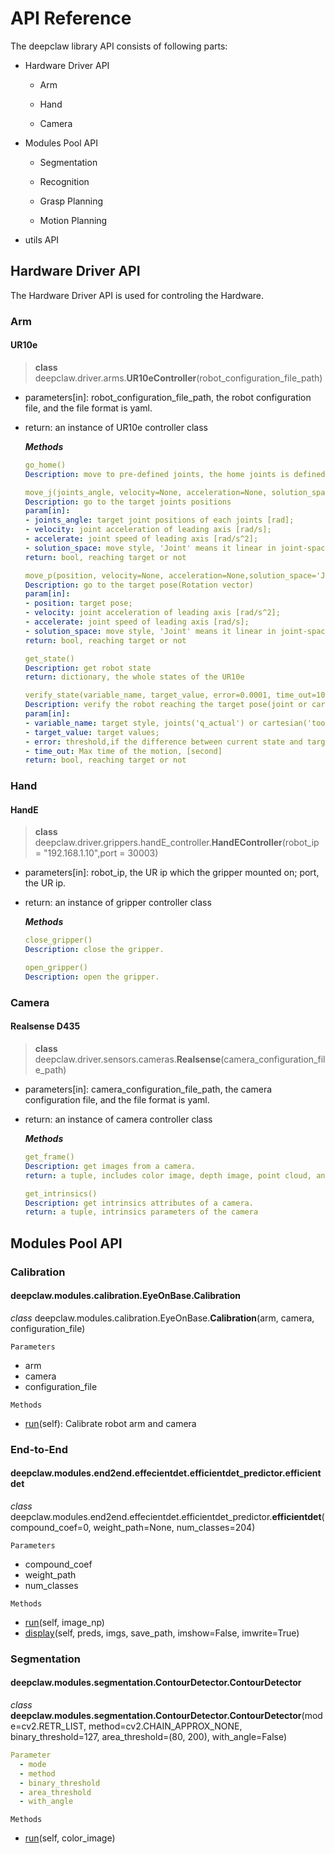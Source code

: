 # API Reference

The deepclaw library API consists of following parts:

- Hardware Driver API
    - Arm

    - Hand

    - Camera

- Modules Pool API
    - Segmentation

    - Recognition

    - Grasp Planning

    - Motion Planning

- utils API

## Hardware Driver API

The Hardware Driver API is used for controling the Hardware.

### Arm

#### UR10e

> **class**  deepclaw.driver.arms.**UR10eController**(robot_configuration_file_path)

- parameters[in]: robot_configuration_file_path, the robot configuration file, and the file format is yaml.

- return: an instance of UR10e controller class

  _**Methods**_

  ```yaml
  go_home()     
  Description: move to pre-defined joints, the home joints is defined in robot configuration file.
  ```

  ```yaml
  move_j(joints_angle, velocity=None, acceleration=None, solution_space='Joint')   
  Description: go to the target joints positions    
  param[in]:
  - joints_angle: target joint positions of each joints [rad];    
  - velocity: joint acceleration of leading axis [rad/s];   
  - accelerate: joint speed of leading axis [rad/s^2];   
  - solution_space: move style, 'Joint' means it linear in joint-space(inverse kinematics is used to calculate the corresponding joints), and 'Space' means linear in tool-space   
  return: bool, reaching target or not
  ```

  ```yaml
  move_p(position, velocity=None, acceleration=None,solution_space='Joint')   
  Description: go to the target pose(Rotation vector)    
  param[in]:
  - position: target pose;    
  - velocity: joint acceleration of leading axis [rad/s^2];   
  - accelerate: joint speed of leading axis [rad/s];   
  - solution_space: move style, 'Joint' means it linear in joint-space,and 'Space' means linear in tool-space(forward kinematics is used to calculate the corresponding pose)    
  return: bool, reaching target or not
  ```

  ```yaml
  get_state()   
  Description: get robot state    
  return: dictionary, the whole states of the UR10e
  ```

  ```yaml
  verify_state(variable_name, target_value, error=0.0001, time_out=10)   
  Description: verify the robot reaching the target pose(joint or cartesian) or not    
  param[in]:
  - variable_name: target style, joints('q_actual') or cartesian('tool_vector_actual');    
  - target_value: target values;   
  - error: threshold,if the difference between current state and target state is small than threshold, we say the robot reached the target;   
  - time_out: Max time of the motion, [second]    
  return: bool, reaching target or not
  ```

### Hand
#### HandE
> **class**  deepclaw.driver.grippers.handE_controller.**HandEController**(robot_ip = "192.168.1.10",port = 30003)

- parameters[in]: robot_ip, the UR ip which the gripper mounted on; port, the UR ip.

- return: an instance of gripper controller class

  _**Methods**_

  ```yaml
  close_gripper()     
  Description: close the gripper.
  ```

  ```yaml
  open_gripper()     
  Description: open the gripper.
  ```

### Camera
#### Realsense D435
> **class**  deepclaw.driver.sensors.cameras.**Realsense**(camera_configuration_file_path)

- parameters[in]: camera_configuration_file_path, the camera configuration file, and the file format is yaml.

- return: an instance of camera controller class

  _**Methods**_

  ```yaml
  get_frame()     
  Description: get images from a camera.
  return: a tuple, includes color image, depth image, point cloud, and infrared images.
  ```

  ```yaml
  get_intrinsics()     
  Description: get intrinsics attributes of a camera.
  return: a tuple, intrinsics parameters of the camera
  ```


## Modules Pool API

### Calibration

#### deepclaw.modules.calibration.EyeOnBase.Calibration

*class* deepclaw.modules.calibration.EyeOnBase.**Calibration**(arm, camera, configuration_file)

`Parameters`

- arm
- camera
- configuration_file

`Methods`

- [run]([])(self): Calibrate robot arm and camera

### End-to-End

#### deepclaw.modules.end2end.effecientdet.efficientdet_predictor.efficientdet

*class* deepclaw.modules.end2end.effecientdet.efficientdet_predictor.**efficientdet**(compound_coef=0, weight_path=None, num_classes=204)

`Parameters`

- compound_coef
- weight_path
- num_classes

`Methods`

- [run]([])(self, image_np)
- [display]([])(self, preds, imgs, save_path, imshow=False, imwrite=True)

### Segmentation

#### deepclaw.modules.segmentation.ContourDetector.ContourDetector

*class* **deepclaw.modules.segmentation.ContourDetector.ContourDetector**(mode=cv2.RETR_LIST, method=cv2.CHAIN_APPROX_NONE, binary_threshold=127, area_threshold=(80, 200), with_angle=False)

```yaml
Parameter
  - mode
  - method
  - binary_threshold
  - area_threshold
  - with_angle
```


`Methods`

- [run]([])(self, color_image)

